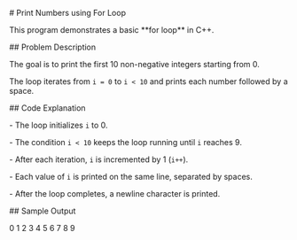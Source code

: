 \# Print Numbers using For Loop



This program demonstrates a basic \*\*for loop\*\* in C++.



\## Problem Description



The goal is to print the first 10 non-negative integers starting from 0.  

The loop iterates from `i = 0` to `i < 10` and prints each number followed by a space.



\## Code Explanation



\- The loop initializes `i` to 0.

\- The condition `i < 10` keeps the loop running until `i` reaches 9.

\- After each iteration, `i` is incremented by 1 (`i++`).

\- Each value of `i` is printed on the same line, separated by spaces.

\- After the loop completes, a newline character is printed.



\## Sample Output



0 1 2 3 4 5 6 7 8 9

